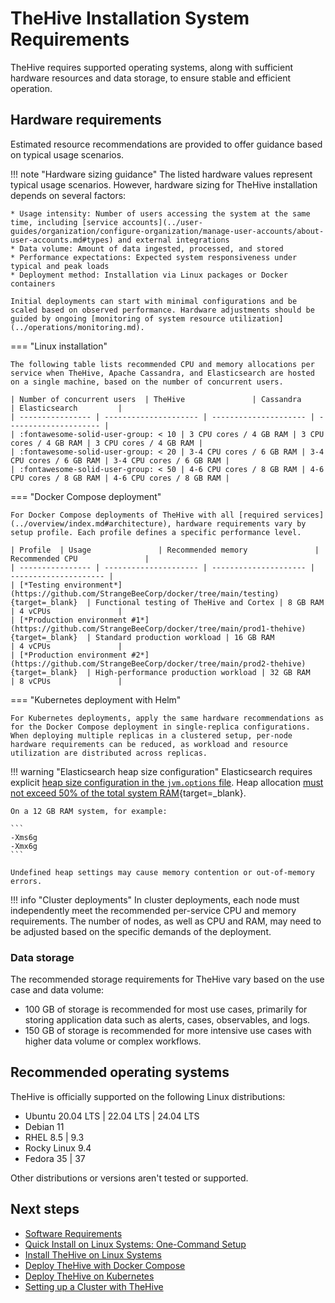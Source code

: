 # TheHive Installation System Requirements

TheHive requires supported operating systems, along with sufficient hardware resources and data storage, to ensure stable and efficient operation.

## Hardware requirements

Estimated resource recommendations are provided to offer guidance based on typical usage scenarios.

!!! note "Hardware sizing guidance"
    The listed hardware values represent typical usage scenarios. However, hardware sizing for TheHive installation depends on several factors:

    * Usage intensity: Number of users accessing the system at the same time, including [service accounts](../user-guides/organization/configure-organization/manage-user-accounts/about-user-accounts.md#types) and external integrations
    * Data volume: Amount of data ingested, processed, and stored
    * Performance expectations: Expected system responsiveness under typical and peak loads
    * Deployment method: Installation via Linux packages or Docker containers

    Initial deployments can start with minimal configurations and be scaled based on observed performance. Hardware adjustments should be guided by ongoing [monitoring of system resource utilization](../operations/monitoring.md).

=== "Linux installation"

    The following table lists recommended CPU and memory allocations per service when TheHive, Apache Cassandra, and Elasticsearch are hosted on a single machine, based on the number of concurrent users.

    | Number of concurrent users  | TheHive               | Cassandra             | Elasticsearch         |
    | ---------------- | --------------------- | --------------------- | --------------------- |
    | :fontawesome-solid-user-group: < 10 | 3 CPU cores / 4 GB RAM | 3 CPU cores / 4 GB RAM | 3 CPU cores / 4 GB RAM |
    | :fontawesome-solid-user-group: < 20 | 3-4 CPU cores / 6 GB RAM | 3-4 CPU cores / 6 GB RAM | 3-4 CPU cores / 6 GB RAM |
    | :fontawesome-solid-user-group: < 50 | 4-6 CPU cores / 8 GB RAM | 4-6 CPU cores / 8 GB RAM | 4-6 CPU cores / 8 GB RAM |

=== "Docker Compose deployment"

    For Docker Compose deployments of TheHive with all [required services](../overview/index.md#architecture), hardware requirements vary by setup profile. Each profile defines a specific performance level.

    | Profile  | Usage               | Recommended memory               | Recommended CPU               |
    | ---------------- | --------------------- | --------------------- |  --------------------- |
    | [*Testing environment*](https://github.com/StrangeBeeCorp/docker/tree/main/testing){target=_blank}  | Functional testing of TheHive and Cortex | 8 GB RAM               | 4 vCPUs               |
    | [*Production environment #1*](https://github.com/StrangeBeeCorp/docker/tree/main/prod1-thehive){target=_blank}  | Standard production workload | 16 GB RAM               | 4 vCPUs               |
    | [*Production environment #2*](https://github.com/StrangeBeeCorp/docker/tree/main/prod2-thehive){target=_blank}  | High-performance production workload | 32 GB RAM               | 8 vCPUs               |

=== "Kubernetes deployment with Helm"

    For Kubernetes deployments, apply the same hardware recommendations as for the Docker Compose deployment in single-replica configurations. When deploying multiple replicas in a clustered setup, per-node hardware requirements can be reduced, as workload and resource utilization are distributed across replicas.

!!! warning "Elasticsearch heap size configuration"
    Elasticsearch requires explicit [heap size configuration in the `jvm.options` file](installation-guide-linux-standalone-server.md#configure-the-etcelasticsearchjvmoptionsdjvmoptions-file). Heap allocation [must not exceed 50% of the total system RAM](https://www.elastic.co/search-labs/blog/elasticsearch-heap-size-jvm-garbage-collection){target=_blank}.
    
    On a 12 GB RAM system, for example:

    ```
    -Xms6g
    -Xmx6g
    ```

    Undefined heap settings may cause memory contention or out-of-memory errors.

!!! info "Cluster deployments"
    In cluster deployments, each node must independently meet the recommended per-service CPU and memory requirements. The number of nodes, as well as CPU and RAM, may need to be adjusted based on the specific demands of the deployment.

### Data storage

The recommended storage requirements for TheHive vary based on the use case and data volume:

* 100 GB of storage is recommended for most use cases, primarily for storing application data such as alerts, cases, observables, and logs.
* 150 GB of storage is recommended for more intensive use cases with higher data volume or complex workflows.

## Recommended operating systems

TheHive is officially supported on the following Linux distributions:

* Ubuntu 20.04 LTS | 22.04 LTS | 24.04 LTS
* Debian 11
* RHEL 8.5 | 9.3
* Rocky Linux 9.4
* Fedora 35 | 37

Other distributions or versions aren't tested or supported.

<h2>Next steps</h2>

* [Software Requirements](software-requirements.md)
* [Quick Install on Linux Systems: One-Command Setup](automated-installation-script-linux.md)
* [Install TheHive on Linux Systems](installation-guide-linux-standalone-server.md)
* [Deploy TheHive with Docker Compose](docker.md)
* [Deploy TheHive on Kubernetes](kubernetes.md)
* [Setting up a Cluster with TheHive](deploying-a-cluster.md)